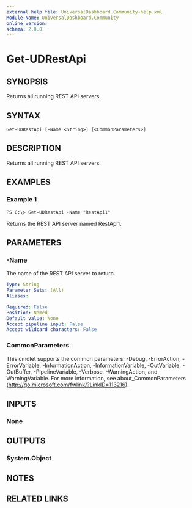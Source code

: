 ```yaml
---
external help file: UniversalDashboard.Community-help.xml
Module Name: UniversalDashboard.Community
online version: 
schema: 2.0.0
---
```


# Get-UDRestApi

## SYNOPSIS
Returns all running REST API servers.

## SYNTAX

```
Get-UDRestApi [-Name <String>] [<CommonParameters>]
```

## DESCRIPTION
Returns all running REST API servers.

## EXAMPLES

### Example 1
```
PS C:\> Get-UDRestApi -Name "RestApi1"
```

Returns the REST API server named RestApi1.

## PARAMETERS

### -Name
The name of the REST API server to return.

```yaml
Type: String
Parameter Sets: (All)
Aliases: 

Required: False
Position: Named
Default value: None
Accept pipeline input: False
Accept wildcard characters: False
```

### CommonParameters
This cmdlet supports the common parameters: -Debug, -ErrorAction, -ErrorVariable, -InformationAction, -InformationVariable, -OutVariable, -OutBuffer, -PipelineVariable, -Verbose, -WarningAction, and -WarningVariable. For more information, see about_CommonParameters (http://go.microsoft.com/fwlink/?LinkID=113216).

## INPUTS

### None

## OUTPUTS

### System.Object

## NOTES

## RELATED LINKS


